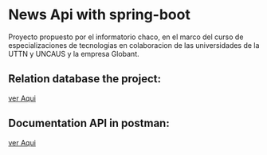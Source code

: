 # News Api with spring-boot
Proyecto propuesto por el informatorio chaco, en el marco del curso de especializaciones de tecnologias en colaboracion de las universidades de la UTTN y UNCAUS y la empresa Globant.
## Relation database the project:
[ver Aqui](https://raw.githubusercontent.com/santy-ramirez/basededatos/main/info.png)

## Documentation API in postman:
[ver Aqui](https://documenter.getpostman.com/view/21526249/VUjQkjKG)